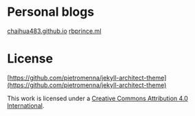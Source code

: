 # Personal blogs

[chaihua483.github.io](http://chaihua483.github.io)
[rbprince.ml](http://rbprince.ml)

# License

[https://github.com/pietromenna/jekyll-architect-theme](https://github.com/pietromenna/jekyll-architect-theme)

This work is licensed under a [Creative Commons Attribution 4.0 International](http://creativecommons.org/licenses/by/4.0/).
